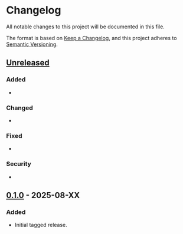 # Changelog
All notable changes to this project will be documented in this file.

The format is based on [Keep a Changelog](https://keepachangelog.com/en/1.1.0/),
and this project adheres to [Semantic Versioning](https://semver.org/spec/v2.0.0.html).

## [Unreleased]

### Added
-

### Changed
-

### Fixed
-

### Security
-

## [0.1.0] - 2025-08-XX
### Added
- Initial tagged release.

[Unreleased]: #
[0.1.0]: #
